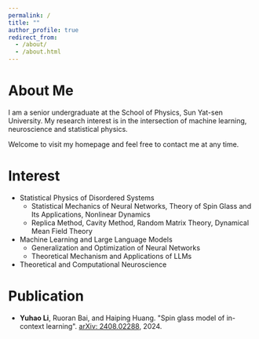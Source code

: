 ```yaml
---
permalink: /
title: ""
author_profile: true
redirect_from: 
  - /about/
  - /about.html
---
```


About Me
======
I am a senior undergraduate at the School of Physics, Sun Yat-sen University. My research interest is in the intersection of machine learning, neuroscience and statistical physics. 

Welcome to visit my homepage and feel free to contact me at any time.

Interest
======
- Statistical Physics of Disordered Systems
  - Statistical Mechanics of Neural Networks, Theory of Spin Glass and Its Applications, Nonlinear Dynamics
  - Replica Method, Cavity Method, Random Matrix Theory, Dynamical Mean Field Theory
- Machine Learning and Large Language Models
  - Generalization and Optimization of Neural Networks
  - Theoretical Mechanism and Applications of LLMs
- Theoretical and Computational Neuroscience

Publication
======
- **Yuhao Li**, Ruoran Bai, and Haiping Huang. "Spin glass model of in-context learning". [arXiv: 2408.02288](https://arxiv.org/abs/2408.02288), 2024.
